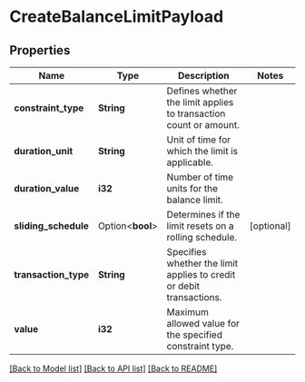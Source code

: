 # CreateBalanceLimitPayload

## Properties

Name | Type | Description | Notes
------------ | ------------- | ------------- | -------------
**constraint_type** | **String** | Defines whether the limit applies to transaction count or amount. | 
**duration_unit** | **String** | Unit of time for which the limit is applicable. | 
**duration_value** | **i32** | Number of time units for the balance limit. | 
**sliding_schedule** | Option<**bool**> | Determines if the limit resets on a rolling schedule. | [optional]
**transaction_type** | **String** | Specifies whether the limit applies to credit or debit transactions. | 
**value** | **i32** | Maximum allowed value for the specified constraint type. | 

[[Back to Model list]](../README.md#documentation-for-models) [[Back to API list]](../README.md#documentation-for-api-endpoints) [[Back to README]](../README.md)


